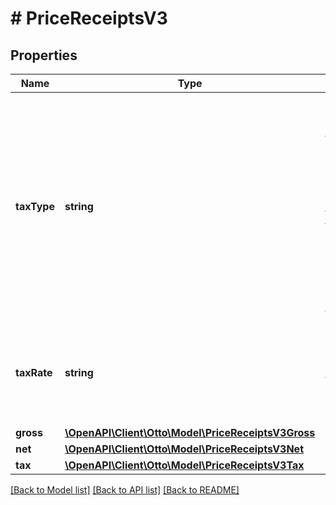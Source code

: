 # # PriceReceiptsV3

## Properties

Name | Type | Description | Notes
------------ | ------------- | ------------- | -------------
**taxType** | **string** | The fields indicates what kind of tax the price object includes.&lt;/br&gt; Currently prices of the following taxTypes are possible. * **VAT** - vat rate * **INSURANCE** - insurance tax |
**taxRate** | **string** | Applied tax rate, if there is any.&lt;/br&gt; Currently the entry can only be a decimal number. |
**gross** | [**\OpenAPI\Client\Otto\Model\PriceReceiptsV3Gross**](PriceReceiptsV3Gross.md) |  |
**net** | [**\OpenAPI\Client\Otto\Model\PriceReceiptsV3Net**](PriceReceiptsV3Net.md) |  | [optional]
**tax** | [**\OpenAPI\Client\Otto\Model\PriceReceiptsV3Tax**](PriceReceiptsV3Tax.md) |  | [optional]

[[Back to Model list]](../../README.md#models) [[Back to API list]](../../README.md#endpoints) [[Back to README]](../../README.md)
